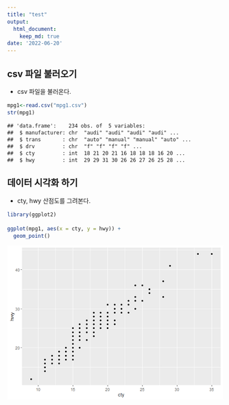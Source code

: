 ```yaml
---
title: "test"
output:
  html_document:
    keep_md: true
date: '2022-06-20'
---
```




## csv 파일 불러오기
- csv 파일을 불러온다.


```r
mpg1<-read.csv("mpg1.csv")
str(mpg1)
```

```
## 'data.frame':	234 obs. of  5 variables:
##  $ manufacturer: chr  "audi" "audi" "audi" "audi" ...
##  $ trans       : chr  "auto" "manual" "manual" "auto" ...
##  $ drv         : chr  "f" "f" "f" "f" ...
##  $ cty         : int  18 21 20 21 16 18 18 18 16 20 ...
##  $ hwy         : int  29 29 31 30 26 26 27 26 25 28 ...
```

## 데이터 시각화 하기
- cty, hwy 산점도를 그려본다. 

```r
library(ggplot2)

ggplot(mpg1, aes(x = cty, y = hwy)) + 
  geom_point()
```

![](/images/rmd_0620/unnamed-chunk-2-1.png)<!-- -->






